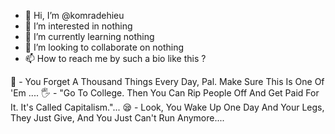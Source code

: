 - 👋 Hi, I’m @komradehieu
- 👀 I’m interested in nothing
- 🌱 I’m currently learning nothing
- 💞️ I’m looking to collaborate on nothing
- 📫 How to reach me by such a bio like this ?





🔫 - You Forget A Thousand Things Every Day, Pal. Make Sure This Is One Of 'Em ....
🖐 - "Go To College. Then You Can Rip People Off And Get Paid For It. It's Called Capitalism."...
😪 - Look, You Wake Up One Day And Your Legs, They Just Give, And You Just Can't Run Anymore....

<!---
komradehieu/komradehieu is a ✨ special ✨ repository because its `README.md` (this file) appears on your GitHub profile.
You can click the Preview link to take a look at your changes.
--->
